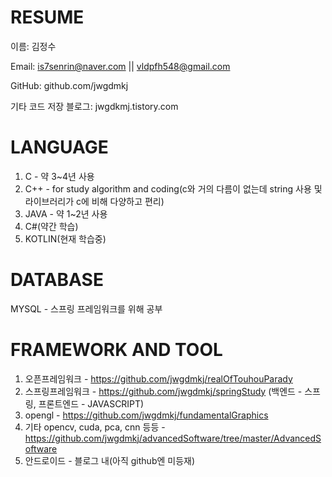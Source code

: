 # RESUME
이름: 김정수

Email: is7senrin@naver.com || vldpfh548@gmail.com

GitHub: github.com/jwgdmkj

기타 코드 저장 블로그: jwgdkmj.tistory.com

# LANGUAGE
1. C - 약 3~4년 사용
2. C++ - for study algorithm and coding(c와 거의 다름이 없는데 string 사용 및 라이브러리가 c에 비해 다양하고 편리)
3. JAVA - 약 1~2년 사용
4. C#(약간 학습)
5. KOTLIN(현재 학습중)

# DATABASE
MYSQL - 스프링 프레임워크를 위해 공부

# FRAMEWORK AND TOOL
1. 오픈프레임워크 - https://github.com/jwgdmkj/realOfTouhouParady
2. 스프링프레임워크 - https://github.com/jwgdmkj/springStudy (백엔드 - 스프링, 프론트엔드 - JAVASCRIPT)
3. opengl - https://github.com/jwgdmkj/fundamentalGraphics
4. 기타 opencv, cuda, pca, cnn 등등 - https://github.com/jwgdmkj/advancedSoftware/tree/master/AdvancedSoftware
5. 안드로이드 - 블로그 내(아직 github엔 미등재)

